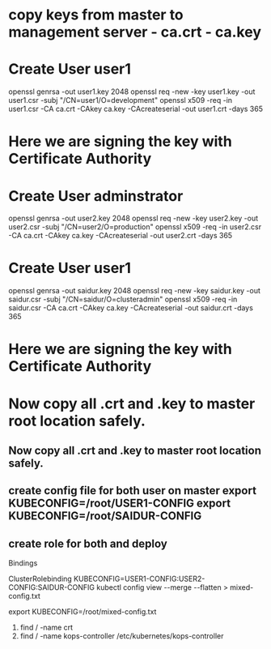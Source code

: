 # copy keys from master to management server - ca.crt - ca.key

# Create User user1

openssl genrsa -out user1.key 2048
openssl req -new -key user1.key -out user1.csr -subj "/CN=user1/O=development"
openssl x509 -req -in user1.csr -CA ca.crt -CAkey ca.key -CAcreateserial -out user1.crt -days 365

# Here we are signing the key with Certificate Authority

# Create User adminstrator

openssl genrsa -out user2.key 2048
openssl req -new -key user2.key -out user2.csr -subj "/CN=user2/O=production"
openssl x509 -req -in user2.csr -CA ca.crt -CAkey ca.key -CAcreateserial -out user2.crt -days 365


# Create User user1

openssl genrsa -out saidur.key 2048
openssl req -new -key saidur.key -out saidur.csr -subj "/CN=saidur/O=clusteradmin"
openssl x509 -req -in saidur.csr -CA ca.crt -CAkey ca.key -CAcreateserial -out saidur.crt -days 365

# Here we are signing the key with Certificate Authority

# Now copy all .crt and .key to master root location safely.
 Now copy all .crt and .key to master root location safely.
---
create config file for both user on master
export KUBECONFIG=/root/USER1-CONFIG
export KUBECONFIG=/root/SAIDUR-CONFIG
---
create role for both and deploy
---
Bindings

ClusterRolebinding 
KUBECONFIG=USER1-CONFIG:USER2-CONFIG:SAIDUR-CONFIG kubectl config view --merge --flatten > mixed-config.txt

export KUBECONFIG=/root/mixed-config.txt
 
 1. find / -name crt
 2. find / -name kops-controller
 /etc/kubernetes/kops-controller

